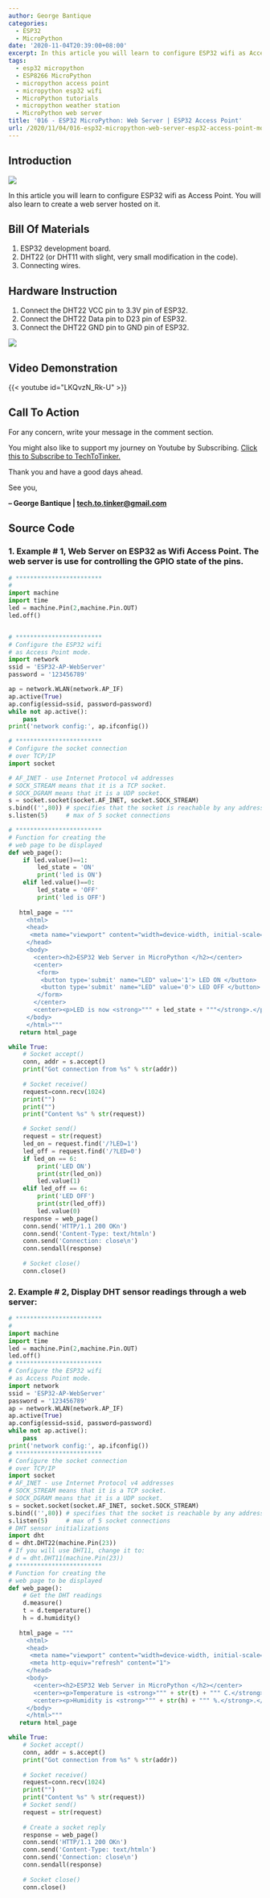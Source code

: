 ```yaml
---
author: George Bantique
categories:
  - ESP32
  - MicroPython
date: '2020-11-04T20:39:00+08:00'
excerpt: In this article you will learn to configure ESP32 wifi as Access Point. You will also learn to create a web server hosted on it.
tags:
  - esp32 micropython
  - ESP8266 MicroPython
  - micropython access point
  - micropython esp32 wifi
  - MicroPython tutorials
  - micropython weather station
  - MicroPython web server
title: '016 - ESP32 MicroPython: Web Server | ESP32 Access Point'
url: /2020/11/04/016-esp32-micropython-web-server-esp32-access-point-mode-in-micropython/
---
```


## **Introduction**
![](https://techtotinker.com/wp-content/uploads/2023/03/016-esp32-micropython-wifi-ap-techtotinker.png)

In this article you will learn to configure ESP32 wifi as Access Point. You will also learn to create a web server hosted on it.

## **Bill Of Materials**
1. ESP32 development board.
2. DHT22 (or DHT11 with slight, very small modification in the code).
3. Connecting wires.

## **Hardware Instruction**
1. Connect the DHT22 VCC pin to 3.3V pin of ESP32.
2. Connect the DHT22 Data pin to D23 pin of ESP32.
3. Connect the DHT22 GND pin to GND pin of ESP32.

![](https://techtotinker.com/wp-content/uploads/2023/03/016-esp32-micropython-wifi-ap-techtotinker-diagram.png)

## **Video Demonstration**
{{< youtube id="LKQvzN_Rk-U" >}}

## **Call To Action**
For any concern, write your message in the comment section.

You might also like to support my journey on Youtube by Subscribing. [Click this to Subscribe to TechToTinker.](https://www.youtube.com/c/TechToTinker?sub_confirmation=1)

Thank you and have a good days ahead.

See you,

**– George Bantique | tech.to.tinker@gmail.com**

## **Source Code**

### 1. Example # 1, Web Server on ESP32 as Wifi Access Point. The web server is use for controlling the GPIO state of the pins.

```py { lineNos="true" wrap="true" }
# ************************
#
import machine
import time
led = machine.Pin(2,machine.Pin.OUT)
led.off()


# ************************
# Configure the ESP32 wifi
# as Access Point mode.
import network
ssid = 'ESP32-AP-WebServer'
password = '123456789'

ap = network.WLAN(network.AP_IF)
ap.active(True)
ap.config(essid=ssid, password=password)
while not ap.active():
    pass
print('network config:', ap.ifconfig())

# ************************
# Configure the socket connection
# over TCP/IP
import socket

# AF_INET - use Internet Protocol v4 addresses
# SOCK_STREAM means that it is a TCP socket.
# SOCK_DGRAM means that it is a UDP socket.
s = socket.socket(socket.AF_INET, socket.SOCK_STREAM)
s.bind(('',80)) # specifies that the socket is reachable by any address the machine happens to have
s.listen(5)     # max of 5 socket connections

# ************************
# Function for creating the
# web page to be displayed
def web_page():
    if led.value()==1:
        led_state = 'ON'
        print('led is ON')
    elif led.value()==0:
        led_state = 'OFF'
        print('led is OFF')
        
   html_page = """   
     <html>   
     <head>   
      <meta name="viewport" content="width=device-width, initial-scale=1">   
     </head>   
     <body>   
       <center><h2>ESP32 Web Server in MicroPython </h2></center>   
       <center>   
        <form>   
         <button type='submit' name="LED" value='1'> LED ON </button>   
         <button type='submit' name="LED" value='0'> LED OFF </button>   
        </form>   
       </center>   
       <center><p>LED is now <strong>""" + led_state + """</strong>.</p></center>   
     </body>   
     </html>"""   
   return html_page  

while True:
    # Socket accept() 
    conn, addr = s.accept()
    print("Got connection from %s" % str(addr))
    
    # Socket receive()
    request=conn.recv(1024)
    print("")
    print("")
    print("Content %s" % str(request))

    # Socket send()
    request = str(request)
    led_on = request.find('/?LED=1')
    led_off = request.find('/?LED=0')
    if led_on == 6:
        print('LED ON')
        print(str(led_on))
        led.value(1)
    elif led_off == 6:
        print('LED OFF')
        print(str(led_off))
        led.value(0)
    response = web_page()
    conn.send('HTTP/1.1 200 OKn')
    conn.send('Content-Type: text/htmln')
    conn.send('Connection: close\n')
    conn.sendall(response)
    
    # Socket close()
    conn.close()
```

### 2. Example # 2, Display DHT sensor readings through a web server:

```py { lineNos="true" wrap="true" }
# ************************
#
import machine
import time
led = machine.Pin(2,machine.Pin.OUT)
led.off()
# ************************
# Configure the ESP32 wifi
# as Access Point mode.
import network
ssid = 'ESP32-AP-WebServer'
password = '123456789'
ap = network.WLAN(network.AP_IF)
ap.active(True)
ap.config(essid=ssid, password=password)
while not ap.active():
    pass
print('network config:', ap.ifconfig())
# ************************
# Configure the socket connection
# over TCP/IP
import socket
# AF_INET - use Internet Protocol v4 addresses
# SOCK_STREAM means that it is a TCP socket.
# SOCK_DGRAM means that it is a UDP socket.
s = socket.socket(socket.AF_INET, socket.SOCK_STREAM)
s.bind(('',80)) # specifies that the socket is reachable by any address the machine happens to have
s.listen(5)     # max of 5 socket connections
# DHT sensor initializations
import dht
d = dht.DHT22(machine.Pin(23))
# If you will use DHT11, change it to:
# d = dht.DHT11(machine.Pin(23))
# ************************
# Function for creating the
# web page to be displayed
def web_page():
    # Get the DHT readings
    d.measure()
    t = d.temperature()
    h = d.humidity()
    
   html_page = """   
     <html>   
     <head>   
      <meta name="viewport" content="width=device-width, initial-scale=1">   
      <meta http-equiv="refresh" content="1">   
     </head>   
     <body>   
       <center><h2>ESP32 Web Server in MicroPython </h2></center>   
       <center><p>Temperature is <strong>""" + str(t) + """ C.</strong>.</p></center>   
       <center><p>Humidity is <strong>""" + str(h) + """ %.</strong>.</p></center>   
     </body>   
     </html>"""   
   return html_page   

while True:
    # Socket accept() 
    conn, addr = s.accept()
    print("Got connection from %s" % str(addr))
    
    # Socket receive()
    request=conn.recv(1024)
    print("")
    print("Content %s" % str(request))
    # Socket send()
    request = str(request)
    
    # Create a socket reply
    response = web_page()
    conn.send('HTTP/1.1 200 OKn')
    conn.send('Content-Type: text/htmln')
    conn.send('Connection: close\n')
    conn.sendall(response)
    
    # Socket close()
    conn.close()
```

